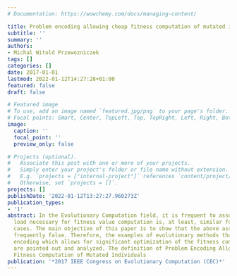 ```yaml
---
# Documentation: https://wowchemy.com/docs/managing-content/

title: Problem encoding allowing cheap fitness computation of mutated individuals
subtitle: ''
summary: ''
authors:
- Michal Witold Przewozniczek
tags: []
categories: []
date: 2017-01-01
lastmod: 2022-01-12T14:27:28+01:00
featured: false
draft: false

# Featured image
# To use, add an image named `featured.jpg/png` to your page's folder.
# Focal points: Smart, Center, TopLeft, Top, TopRight, Left, Right, BottomLeft, Bottom, BottomRight.
image:
  caption: ''
  focal_point: ''
  preview_only: false

# Projects (optional).
#   Associate this post with one or more of your projects.
#   Simply enter your project's folder or file name without extension.
#   E.g. `projects = ["internal-project"]` references `content/project/deep-learning/index.md`.
#   Otherwise, set `projects = []`.
projects: []
publishDate: '2022-01-12T13:27:27.960273Z'
publication_types:
- '1'
abstract: In the Evolutionary Computation field, it is frequent to assume that a computation
  load necessary for fitness value computation is, at least, similar for all possible
  cases. The main objective of this paper is to show that the above assumption is
  frequently false. Therefore, the examples of evolutionary methods that use problem
  encoding which allows for significant optimization of the fitness computation process
  are pointed out and analyzed. The definition of Problem Encoding Allowing Cheap
  Fitness Computation of Mutated Individuals
publication: '*2017 IEEE Congress on Evolutionary Computation (CEC)*'
---
```

